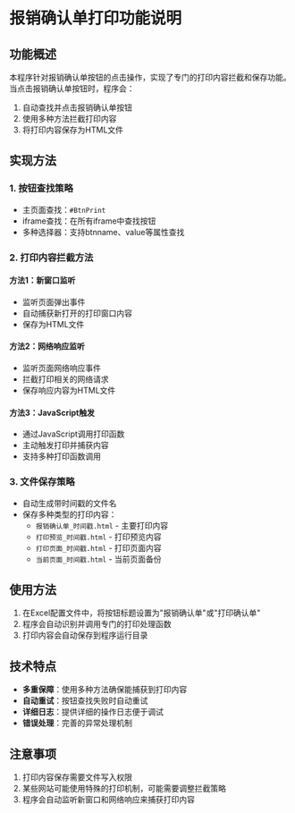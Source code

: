 # 报销确认单打印功能说明

## 功能概述

本程序针对报销确认单按钮的点击操作，实现了专门的打印内容拦截和保存功能。当点击报销确认单按钮时，程序会：

1. 自动查找并点击报销确认单按钮
2. 使用多种方法拦截打印内容
3. 将打印内容保存为HTML文件

## 实现方法

### 1. 按钮查找策略
- 主页面查找：`#BtnPrint`
- iframe查找：在所有iframe中查找按钮
- 多种选择器：支持btnname、value等属性查找

### 2. 打印内容拦截方法

#### 方法1：新窗口监听
- 监听页面弹出事件
- 自动捕获新打开的打印窗口内容
- 保存为HTML文件

#### 方法2：网络响应监听
- 监听页面网络响应事件
- 拦截打印相关的网络请求
- 保存响应内容为HTML文件

#### 方法3：JavaScript触发
- 通过JavaScript调用打印函数
- 主动触发打印并捕获内容
- 支持多种打印函数调用

### 3. 文件保存策略
- 自动生成带时间戳的文件名
- 保存多种类型的打印内容：
  - `报销确认单_时间戳.html` - 主要打印内容
  - `打印预览_时间戳.html` - 打印预览内容
  - `打印页面_时间戳.html` - 打印页面内容
  - `当前页面_时间戳.html` - 当前页面备份

## 使用方法

1. 在Excel配置文件中，将按钮标题设置为"报销确认单"或"打印确认单"
2. 程序会自动识别并调用专门的打印处理函数
3. 打印内容会自动保存到程序运行目录

## 技术特点

- **多重保障**：使用多种方法确保能捕获到打印内容
- **自动重试**：按钮查找失败时自动重试
- **详细日志**：提供详细的操作日志便于调试
- **错误处理**：完善的异常处理机制

## 注意事项

1. 打印内容保存需要文件写入权限
2. 某些网站可能使用特殊的打印机制，可能需要调整拦截策略
3. 程序会自动监听新窗口和网络响应来捕获打印内容
